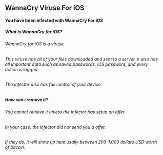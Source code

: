 ## WannaCry Viruse For iOS

#### You have been infected with WannaCry For iOS

##### What is WannaCry for iOS?
###### WannaCry for iOS is a viruse.
###### This viruse has all of your files downloaded and sent to a server. It also has all important data such as saved passwords, iOS password, and every action is logged.
###### The infector also has full control of your device.

##### How can i remove it?
###### You cannot remove it unless the infector has setup an offer.
###### In your case, the infector did not send you a offer.
###### If they do, it will show up here usally between 200-1,000 dollars USD worth of bitcoin.
